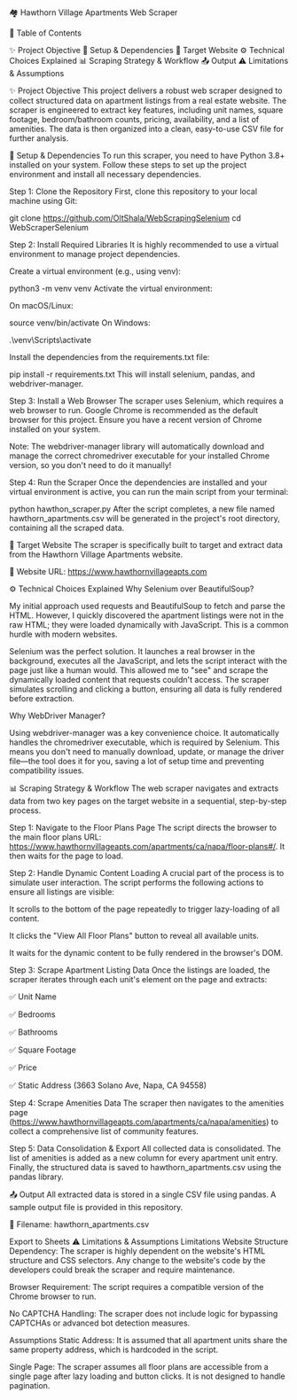 🏘️ Hawthorn Village Apartments Web Scraper

📖 Table of Contents

✨ Project Objective
🚀 Setup & Dependencies
🎯 Target Website
⚙️ Technical Choices Explained
📊 Scraping Strategy & Workflow
📤 Output
⚠️ Limitations & Assumptions



✨ Project Objective
This project delivers a robust web scraper designed to collect structured data on apartment listings from a real estate website. The scraper is engineered to extract key features, including unit names, square footage, bedroom/bathroom counts, pricing, availability, and a list of amenities. The data is then organized into a clean, easy-to-use CSV file for further analysis.

🚀 Setup & Dependencies
To run this scraper, you need to have Python 3.8+ installed on your system. Follow these steps to set up the project environment and install all necessary dependencies.

Step 1: Clone the Repository
First, clone this repository to your local machine using Git:



git clone https://github.com/OltShala/WebScrapingSelenium
cd WebScraperSelenium


Step 2: Install Required Libraries
It is highly recommended to use a virtual environment to manage project dependencies.

Create a virtual environment (e.g., using venv):



python3 -m venv venv
Activate the virtual environment:

On macOS/Linux:



source venv/bin/activate
On Windows:



.\venv\Scripts\activate

Install the dependencies from the requirements.txt file:

pip install -r requirements.txt
This will install selenium, pandas, and webdriver-manager.

Step 3: Install a Web Browser
The scraper uses Selenium, which requires a web browser to run. Google Chrome is recommended as the default browser for this project. Ensure you have a recent version of Chrome installed on your system.

Note: The webdriver-manager library will automatically download and manage the correct chromedriver executable for your installed Chrome version, so you don't need to do it manually!

Step 4: Run the Scraper
Once the dependencies are installed and your virtual environment is active, you can run the main script from your terminal:



python hawthon_scraper.py
After the script completes, a new file named hawthorn_apartments.csv will be generated in the project's root directory, containing all the scraped data.

🎯 Target Website
The scraper is specifically built to target and extract data from the Hawthorn Village Apartments website.

🔗 Website URL: https://www.hawthornvillageapts.com

⚙️ Technical Choices Explained
Why Selenium over BeautifulSoup?

My initial approach used requests and BeautifulSoup to fetch and parse the HTML. However, I quickly discovered the apartment listings were not in the raw HTML; they were loaded dynamically with JavaScript. This is a common hurdle with modern websites.

Selenium was the perfect solution. It launches a real browser in the background, executes all the JavaScript, and lets the script interact with the page just like a human would. This allowed me to "see" and scrape the dynamically loaded content that requests couldn't access. The scraper simulates scrolling and clicking a button, ensuring all data is fully rendered before extraction.

Why WebDriver Manager?

Using webdriver-manager was a key convenience choice. It automatically handles the chromedriver executable, which is required by Selenium. This means you don't need to manually download, update, or manage the driver file—the tool does it for you, saving a lot of setup time and preventing compatibility issues.

📊 Scraping Strategy & Workflow
The web scraper navigates and extracts data from two key pages on the target website in a sequential, step-by-step process.

Step 1: Navigate to the Floor Plans Page
The script directs the browser to the main floor plans URL: https://www.hawthornvillageapts.com/apartments/ca/napa/floor-plans#/. It then waits for the page to load.

Step 2: Handle Dynamic Content Loading
A crucial part of the process is to simulate user interaction. The script performs the following actions to ensure all listings are visible:

It scrolls to the bottom of the page repeatedly to trigger lazy-loading of all content.

It clicks the "View All Floor Plans" button to reveal all available units.

It waits for the dynamic content to be fully rendered in the browser's DOM.

Step 3: Scrape Apartment Listing Data
Once the listings are loaded, the scraper iterates through each unit's element on the page and extracts:

✅ Unit Name

✅ Bedrooms

✅ Bathrooms

✅ Square Footage

✅ Price

✅ Static Address (3663 Solano Ave, Napa, CA 94558)

Step 4: Scrape Amenities Data
The scraper then navigates to the amenities page (https://www.hawthornvillageapts.com/apartments/ca/napa/amenities) to collect a comprehensive list of community features.

Step 5: Data Consolidation & Export
All collected data is consolidated. The list of amenities is added as a new column for every apartment unit entry. Finally, the structured data is saved to hawthorn_apartments.csv using the pandas library.

📤 Output
All extracted data is stored in a single CSV file using pandas. A sample output file is provided in this repository.

📁 Filename: hawthorn_apartments.csv

Export to Sheets
⚠️ Limitations & Assumptions
Limitations
Website Structure Dependency: The scraper is highly dependent on the website's HTML structure and CSS selectors. Any change to the website's code by the developers could break the scraper and require maintenance.

Browser Requirement: The script requires a compatible version of the Chrome browser to run.

No CAPTCHA Handling: The scraper does not include logic for bypassing CAPTCHAs or advanced bot detection measures.

Assumptions
Static Address: It is assumed that all apartment units share the same property address, which is hardcoded in the script.

Single Page: The scraper assumes all floor plans are accessible from a single page after lazy loading and button clicks. It is not designed to handle pagination.
